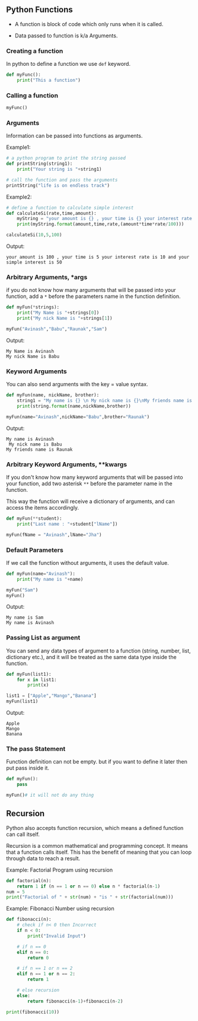 ## Python Functions

- A function is block of code which only runs when it is called.

- Data passed to function is k/a Arguments.

### Creating a function

In python to define a function we use `def` keyword.

```py
def myFunc():
    print("This a function")
```

### Calling a function

```py
myFunc()
```

### Arguments

Information can be passed into functions as arguments.

Example1:

```py
# a python program to print the string passed
def printString(string1):
    print("Your string is "+string1)

# call the function and pass the arguments
printString("life is on endless track")
```

Example2:

```py
# define a function to calculate simple interest
def calculateSi(rate,time,amount):
    myString = "your amount is {} , your time is {} your interest rate is {} and your simple interest is {}"
    print(myString.format(amount,time,rate,(amount*time*rate/100)))

calculateSi(10,5,100)
```

Output:

```
your amount is 100 , your time is 5 your interest rate is 10 and your simple interest is 50
```

### Arbitrary Arguments, \*args

if you do not know how many arguments that will be passed into your function, add a `*` before the parameters name in the function definition.

```py
def myFun(*strings):
    print("My Name is "+strings[0])
    print("My nick Name is "+strings[1])

myFun("Avinash","Babu","Raunak","Sam")
```

Output:

```
My Name is Avinash
My nick Name is Babu
```

### Keyword Arguments

You can also send arguments with the key = value syntax.

```py
def myFun(name, nickName, brother):
    string1 = "My name is {} \n My nick name is {}\nMy friends name is {}"
    print(string.format(name,nickName,brother))

myFun(name="Avinash",nickName="Babu",brother="Raunak")
```

Output:

```
My name is Avinash
 My nick name is Babu
My friends name is Raunak
```

### Arbitrary Keyword Arguments, \*\*kwargs

If you don't know how many keyword arguments that will be passed into your function, add two asterisk `**` before the parameter name in the function.

This way the function will receive a dictionary of arguments, and can access the items accordingly.

```py
def myFun(**student):
    print("Last name : "+student["lName"])

myFun(fName = "Avinash",lName="Jha")
```

### Default Parameters

If we call the function without arguments, it uses the default value.

```py
def myFun(name="Avinash"):
    print("My name is "+name)

myFun("Sam")
myFun()
```

Output:

```
My name is Sam
My name is Avinash
```

### Passing List as argument

You can send any data types of argument to a function (string, number, list, dictionary etc.), and it will be treated as the same data type inside the function.

```py
def myFun(list1):
    for x in list1:
        print(x)

list1 = ["Apple","Mango","Banana"]
myFun(list1)
```

Output:

```
Apple
Mango
Banana
```

### The pass Statement

Function definition can not be empty. but if you want to define it later then put pass inside it.

```py
def myFun():
    pass

myFun()# it will not do any thing
```

## Recursion

Python also accepts function recursion, which means a defined function can call itself.

Recursion is a common mathematical and programming concept. It means that a function calls itself. This has the benefit of meaning that you can loop through data to reach a result.

Example: Factorial Program using recursion

```py
def factorial(n):
    return 1 if (n == 1 or n == 0) else n * factorial(n-1)
num = 5
print("Factorial of " + str(num) + "is " + str(factorial(num)))
```

Example: Fibonacci Number using recursion

```py
def fibonacci(n):
    # check if n< 0 then Incorrect
    if n < 0:
        print("Invalid Input")

    # if n == 0
    elif n == 0:
        return 0

    # if n == 1 or n == 2
    elif n == 1 or n == 2:
        return 1

    # else recursion
    else:
        return fibonacci(n-1)+fibonacci(n-2)

print(fibonacci(10))
```
